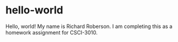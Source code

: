 # hello-world
Hello, world! My name is Richard Roberson. I am completing this as a homework assignment for CSCI-3010.
